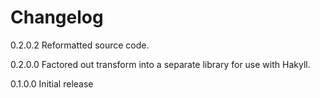 # Changelog

0.2.0.2 Reformatted source code.

0.2.0.0 Factored out transform into a separate library for use with Hakyll.

0.1.0.0 Initial release
